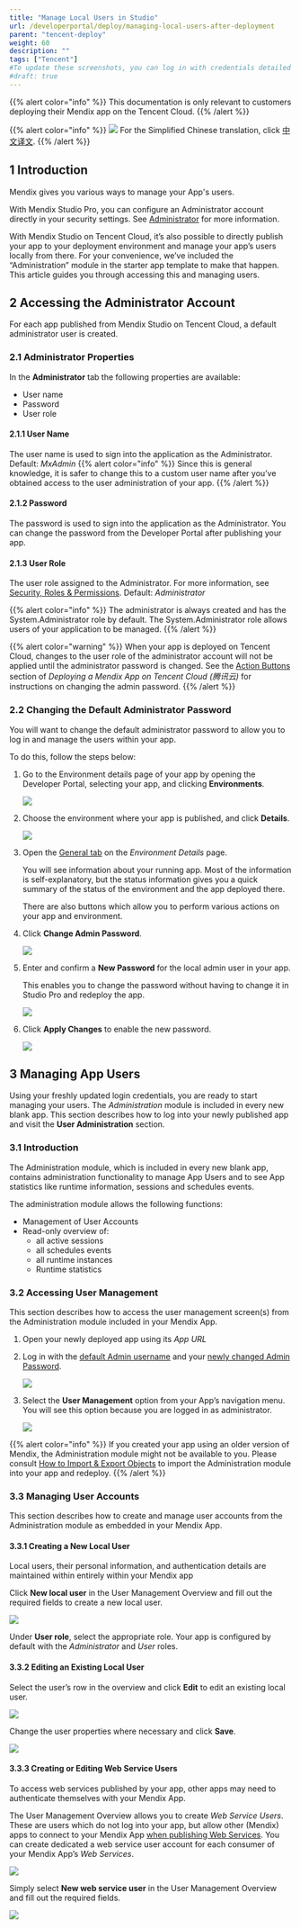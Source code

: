```yaml
---
title: "Manage Local Users in Studio"
url: /developerportal/deploy/managing-local-users-after-deployment
parent: "tencent-deploy"
weight: 60
description: ""
tags: ["Tencent"]
#To update these screenshots, you can log in with credentials detailed in How to Update Screenshots Using Team Apps.
#draft: true
---
```


{{% alert color="info" %}}
This documentation is only relevant to customers deploying their Mendix app on the Tencent Cloud.
{{% /alert %}}

{{% alert color="info" %}}
<img src="/attachments/china.png" style="display: inline-block; margin: 0" /> For the Simplified Chinese translation, click [中文译文](https://cdn.mendix.tencent-cloud.com/documentation/deploy/tencent-local-users-in-studio.pdf).
{{% /alert %}}

## 1 Introduction

Mendix gives you various ways to manage your App's users.

With Mendix Studio Pro, you can configure an Administrator account directly in your security settings. See [Administrator](/refguide8/administrator) for more information.

With Mendix Studio on Tencent Cloud, it’s also possible to directly publish your app to your deployment environment and manage your app’s users locally from there. For your convenience, we’ve included the “Administration” module in the starter app template to make that happen. This article guides you through accessing this and managing users.

## 2 Accessing the Administrator Account

For each app published from Mendix Studio on Tencent Cloud, a default administrator user is created.

### 2.1 Administrator Properties

In the **Administrator** tab the following properties are available:

- User name
- Password
- User role

#### 2.1.1 User Name
The user name is used to sign into the application as the Administrator.
Default: *MxAdmin*
{{% alert color="info" %}}
Since this is general knowledge, it is safer to change this to a custom user name after you’ve obtained access to the user administration of your app.
{{% /alert %}}

#### 2.1.2 Password
The password is used to sign into the application as the Administrator. You can change the password from the Developer Portal after publishing your app.

#### 2.1.3 User Role
The user role assigned to the Administrator. For more information, see [Security, Roles & Permissions](/studio8/settings-security).
Default: *Administrator*

{{% alert color="info" %}}
The administrator is always created and has the System.Administrator role by default. The System.Administrator role allows users of your application to be managed.
{{% /alert %}}

{{% alert color="warning" %}}
When your app is deployed on Tencent Cloud, changes to the user role of the administrator account will not be applied until the administrator password is changed. See the [Action Buttons](tencent-deploy#change-admin-password) section of *Deploying a Mendix App on Tencent Cloud (腾讯云)* for instructions on changing the admin password.
{{% /alert %}}

### 2.2 Changing the Default Administrator Password

You will want to change the default administrator password to allow you to log in and manage the users within your app.

To do this, follow the steps below:

1. Go to the Environment details page of your app by opening the Developer Portal, selecting your app, and clicking **Environments**.

    ![](/attachments/developerportal/deploy/tencent-deploy/managing-local-users-after-deployment/environments.png)

2. Choose the environment where your app is published, and click **Details**.

    ![](/attachments/developerportal/deploy/tencent-deploy/managing-local-users-after-deployment/environment-details.png)

3. Open the [General tab](tencent-deploy#environment-details) on the *Environment Details* page.

    You will see information about your running app. Most of the information is self-explanatory, but the status information gives you a quick summary of the status of the environment and the app deployed there.

    There are also buttons which allow you to perform various actions on your app and environment.
    
4. Click **Change Admin Password**.

    ![](/attachments/developerportal/deploy/tencent-deploy/managing-local-users-after-deployment/change-password-button.png)

5. Enter and confirm a **New Password** for the local admin user in your app.

    This enables you to change the password without having to change it in Studio Pro and redeploy the app.

    ![](/attachments/developerportal/deploy/tencent-deploy/managing-local-users-after-deployment/change-admin-password.png)

6. Click **Apply Changes** to enable the new password.

    ![](/attachments/developerportal/deploy/tencent-deploy/managing-local-users-after-deployment/apply-changes.png)

## 3 Managing App Users

Using your freshly updated login credentials, you are ready to start managing your users. The *Administration* module is included in every new blank app. This section describes how to log into your newly published app and visit the **User Administration** section.

### 3.1 Introduction

The Administration module, which is included in every new blank app, contains administration functionality to manage App Users and to see App statistics like runtime information, sessions and schedules events.

The administration module allows the following functions:

* Management of User Accounts
* Read-only overview of:
    * all active sessions
    * all schedules events
    * all runtime instances
    * Runtime statistics

### 3.2 Accessing User Management

This section describes how to access the user management screen(s) from the Administration module included in your Mendix App.

1. Open your newly deployed app using its *App URL*

2. Log in with the [default Admin username](/refguide8/administrator#user-name) and your [newly changed Admin Password](/refguide8/administrator#password).

    ![](/attachments/developerportal/deploy/tencent-deploy/managing-local-users-after-deployment/sign-in.png)

3. Select the **User Management** option from your App’s navigation menu. You will see this option because you are logged in as administrator.

    ![](/attachments/developerportal/deploy/tencent-deploy/managing-local-users-after-deployment/account-overview.png)

{{% alert color="info" %}}
If you created your app using an older version of Mendix, the Administration module might not be available to you. Please consult [How to Import & Export Objects](/howto8/integration/importing-and-exporting-objects) to import the Administration module into your app and redeploy.
{{% /alert %}}

### 3.3 Managing User Accounts

This section describes how to create and manage user accounts from the Administration module as embedded in your Mendix App.

#### 3.3.1 Creating a New Local User

Local users, their personal information, and authentication details are maintained within entirely within your Mendix app 

Click **New local user** in the User Management Overview and fill out the required fields to create a new local user.

![](/attachments/developerportal/deploy/tencent-deploy/managing-local-users-after-deployment/new-account.png)

Under **User role**, select the appropriate role. Your app is configured by default with the *Administrator* and *User* roles.

#### 3.3.2 Editing an Existing Local User

Select the user’s row in the overview and click **Edit** to edit an existing local user.

![](/attachments/developerportal/deploy/tencent-deploy/managing-local-users-after-deployment/edit-existing.png)

Change the user properties where necessary and click **Save**.

![](/attachments/developerportal/deploy/tencent-deploy/managing-local-users-after-deployment/local-user-details.png)

#### 3.3.3 Creating or Editing Web Service Users

To access web services published by your app, other apps may need to authenticate themselves with your Mendix App. 

The User Management Overview allows you to create *Web Service Users*. These are users which do not log into your app, but allow other (Mendix) apps to connect to your Mendix App [when publishing Web Services](/refguide/published-web-services). You can create dedicated a web service user account for each consumer of your Mendix App’s *Web Services*.

![](/attachments/developerportal/deploy/tencent-deploy/managing-local-users-after-deployment/new-web-service-user.png)

Simply select **New web service user** in the User Management Overview and fill out the required fields.

![](/attachments/developerportal/deploy/tencent-deploy/managing-local-users-after-deployment/new-account.png)
